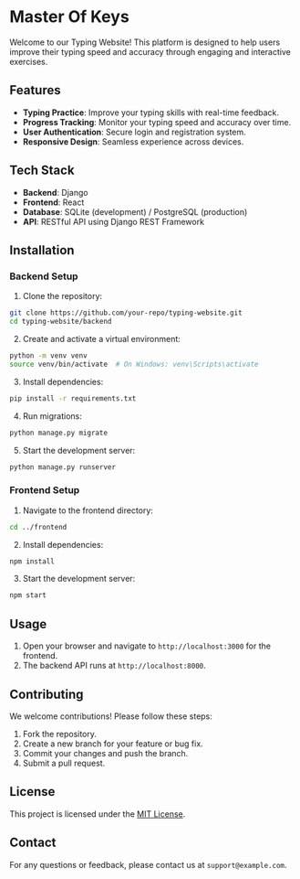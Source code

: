 # Master Of Keys

Welcome to our Typing Website! This platform is designed to help users improve their typing speed and accuracy through engaging and interactive exercises.

## Features

- **Typing Practice**: Improve your typing skills with real-time feedback.
- **Progress Tracking**: Monitor your typing speed and accuracy over time.
- **User Authentication**: Secure login and registration system.
- **Responsive Design**: Seamless experience across devices.

## Tech Stack

- **Backend**: Django
- **Frontend**: React
- **Database**: SQLite (development) / PostgreSQL (production)
- **API**: RESTful API using Django REST Framework

## Installation



### Backend Setup

1. Clone the repository:

```bash
git clone https://github.com/your-repo/typing-website.git
cd typing-website/backend
```

2. Create and activate a virtual environment:

```bash
python -m venv venv
source venv/bin/activate  # On Windows: venv\Scripts\activate
```

3. Install dependencies:

```bash
pip install -r requirements.txt
```

4. Run migrations:

```bash
python manage.py migrate
```

5. Start the development server:

```bash
python manage.py runserver
```

### Frontend Setup

1. Navigate to the frontend directory:

```bash
cd ../frontend
```

2. Install dependencies:

```bash
npm install
```

3. Start the development server:

```bash
npm start
```

## Usage

1. Open your browser and navigate to `http://localhost:3000` for the frontend.
2. The backend API runs at `http://localhost:8000`.

## Contributing

We welcome contributions! Please follow these steps:

1. Fork the repository.
2. Create a new branch for your feature or bug fix.
3. Commit your changes and push the branch.
4. Submit a pull request.

## License

This project is licensed under the [MIT License](LICENSE).

## Contact

For any questions or feedback, please contact us at `support@example.com`.
